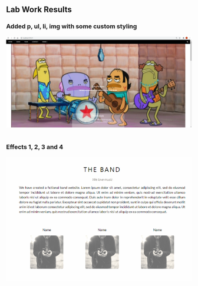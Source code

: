 ## Lab Work Results

### Added p, ul, li, img with some custom styling
![1](screenshots/1.PNG)<br><br>

### Effects 1, 2, 3 and 4
![2](screenshots/gif1.gif)<br><br>
